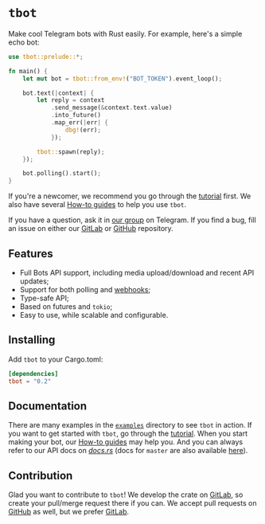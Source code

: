 # `tbot`

Make cool Telegram bots with Rust easily. For example, here's a simple echo bot:

```rust
use tbot::prelude::*;

fn main() {
    let mut bot = tbot::from_env!("BOT_TOKEN").event_loop();

    bot.text(|context| {
        let reply = context
            .send_message(&context.text.value)
            .into_future()
            .map_err(|err| {
                dbg!(err);
            });

        tbot::spawn(reply);
    });

    bot.polling().start();
}
```

If you're a newcomer, we recommend you go through the [tutorial] first. We also
have several [How-to guides][how-to] to help you use `tbot`.

If you have a question, ask it in [our group] on Telegram. If you find a bug,
fill an issue on either our [GitLab] or [GitHub] repository.

## Features

-   Full Bots API support, including media upload/download and recent API
    updates;
-   Support for both polling and [webhooks];
-   Type-safe API;
-   Based on futures and `tokio`;
-   Easy to use, while scalable and configurable.

## Installing

Add `tbot` to your Cargo.toml:

```toml
[dependencies]
tbot = "0.2"
```

## Documentation

There are many examples in the [`examples`] directory to see `tbot` in action.
If you want to get started with `tbot`, go through the [tutorial]. When you
start making your bot, our [How-to guides][how-to] may help you. And you can
always refer to our API docs on [_docs.rs_][api-docs] (docs for `master` are
also available [here][master-docs]).

## Contribution

Glad you want to contribute to `tbot`! We develop the crate on [GitLab], so
create your pull/merge request there if you can. We accept pull requests on
[GitHub] as well, but we prefer [GitLab].

[our group]: t.me/tbot_group
[webhooks]: https://gitlab.com/SnejUgal/tbot/wikis/How-to/How-to-use-webhooks
[tutorial]: https://gitlab.com/SnejUgal/tbot/wikis/Tutorial
[how-to]: https://gitlab.com/SnejUgal/tbot/wikis/How-to
[gitlab]: https://gitlab.com/SnejUgal/tbot
[github]: https://github.com/SnejUgal/tbot
[`examples`]: ./examples/
[api-docs]: https://docs.rs/tbot
[master-docs]: https://snejugal.gitlab.io/tbot/tbot/index.html
